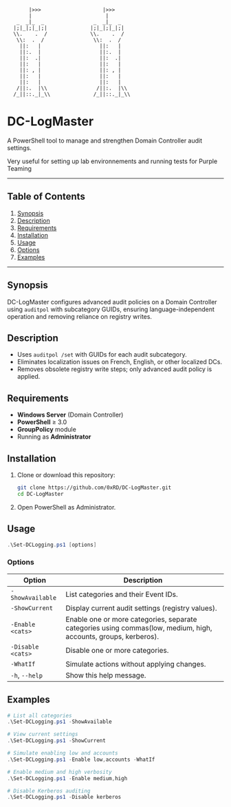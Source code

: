 
```
       |>>>                    |>>>
       |                        |
   _  _|_  _                _  _|_  _
  |;|_|;|_|;|              |;|_|;|_|;|
  \\.    .  /              \\.    .  /
   \\:  .  /                \\:  .  /
    ||:   |                   ||:   |
    ||:.  |                   ||:.  |
    ||:  .|                   ||:  .|
    ||:   |                   ||:   |
    ||: , |                   ||: , |
    ||:   |                   ||:   |
    ||:   |                   ||:   |
   /||:.  |\\                /||:.  |\\
  /_||::._|_\\              /_||::._|_\\
```

# DC-LogMaster

A PowerShell tool to manage and strengthen Domain Controller audit settings.

Very useful for setting up lab environnements and running tests for Purple Teaming

---

## Table of Contents

1. [Synopsis](#synopsis)  
2. [Description](#description)  
3. [Requirements](#requirements)  
4. [Installation](#installation)  
5. [Usage](#usage)  
6. [Options](#options)  
7. [Examples](#examples)  
---

## Synopsis

DC-LogMaster configures advanced audit policies on a Domain Controller using `auditpol` with subcategory GUIDs, ensuring language-independent operation and removing reliance on registry writes.

## Description

- Uses `auditpol /set` with GUIDs for each audit subcategory.  
- Eliminates localization issues on French, English, or other localized DCs.  
- Removes obsolete registry write steps; only advanced audit policy is applied.

## Requirements

- **Windows Server** (Domain Controller)  
- **PowerShell** ≥ 3.0  
- **GroupPolicy** module  
- Running as **Administrator**

## Installation

1. Clone or download this repository:  
   ```bash
   git clone https://github.com/0xRD/DC-LogMaster.git
   cd DC-LogMaster
   ```  
2. Open PowerShell as Administrator.

## Usage

```powershell
.\Set-DCLogging.ps1 [options]
```

### Options

| Option           | Description                                        |
|------------------|----------------------------------------------------|
| `-ShowAvailable` | List categories and their Event IDs.               |
| `-ShowCurrent`   | Display current audit settings (registry values).  |
| `-Enable <cats>` | Enable one or more categories, separate categories using commas(low, medium, high, accounts, groups, kerberos). |
| `-Disable <cats>`| Disable one or more categories.                    |
| `-WhatIf`        | Simulate actions without applying changes.         |
| `-h`, `--help`   | Show this help message.                            |

## Examples

```powershell
# List all categories
.\Set-DCLogging.ps1 -ShowAvailable

# View current settings
.\Set-DCLogging.ps1 -ShowCurrent

# Simulate enabling low and accounts
.\Set-DCLogging.ps1 -Enable low,accounts -WhatIf

# Enable medium and high verbosity
.\Set-DCLogging.ps1 -Enable medium,high      

# Disable Kerberos auditing
.\Set-DCLogging.ps1 -Disable kerberos
```
